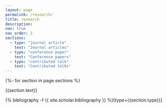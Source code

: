 ```yaml
---
layout: page
permalink: /research/
title: research
description: 
nav: true
nav_order: 2
sections:
  - type: "journal article"
    text: "Journal articles"
  - type: "conference paper"
    text: "Conference papers"
  - type: "contributed talk"
    text: "Contributed talks"
---
```

<!-- _pages/publications.md -->
{%- for section in page.sections %}
  <a id="{{section.text}}"></a>
  <p class="bibtitle">{{section.text}}</p>
  {% bibliography -f {{ site.scholar.bibliography }} %}[type={{section.type}}]
  
<!-- <div class="publications">
  {%- for category in page.display_categories %}
  <h2 class="category">{{ category }}</h2>
    {% bibliography -f {{ site.scholar.bibliography }} %} -->

</div>
